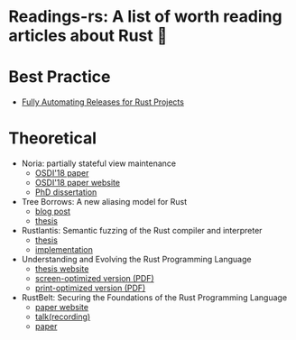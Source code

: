 # Readings-rs: A list of worth reading articles about Rust 🦀

# Best Practice
- [Fully Automating Releases for Rust Projects](https://blog.orhun.dev/automated-rust-releases/)

# Theoretical
- Noria: partially stateful view maintenance
    - [OSDI'18 paper](https://www.usenix.org/system/files/osdi18-gjengset.pdf)
    - [OSDI'18 paper website](https://www.usenix.org/conference/osdi18/presentation/gjengset)
    - [PhD dissertation](https://jon.thesquareplanet.com/papers/phd-thesis.pdf)
- Tree Borrows: A new aliasing model for Rust
    - [blog post](https://perso.crans.org/vanille/treebor/)
    - [thesis](https://github.com/Vanille-N/tree-borrows)
- Rustlantis: Semantic fuzzing of the Rust compiler and interpreter
    - [thesis](https://ethz.ch/content/dam/ethz/special-interest/infk/inst-pls/plf-dam/documents/StudentProjects/MasterTheses/2023-Andy-Thesis.pdf)
    - [implementation](https://github.com/cbeuw/rustlantis)
- Understanding and Evolving the Rust Programming Language
    - [thesis website](https://research.ralfj.de/thesis.html)
    - [screen-optimized version (PDF)](https://research.ralfj.de/phd/thesis-screen.pdf)
    - [print-optimized version (PDF)](https://research.ralfj.de/phd/thesis-print.pdf)
- RustBelt: Securing the Foundations of the Rust Programming Language
    - [paper website](https://plv.mpi-sws.org/rustbelt/popl18/)
    - [talk(recording)](https://www.youtube.com/watch?v=Cy9NUVaiYUg)
    - [paper](https://plv.mpi-sws.org/rustbelt/popl18/paper.pdf)
